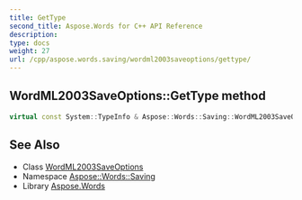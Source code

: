 ```yaml
---
title: GetType
second_title: Aspose.Words for C++ API Reference
description: 
type: docs
weight: 27
url: /cpp/aspose.words.saving/wordml2003saveoptions/gettype/
---
```

## WordML2003SaveOptions::GetType method




```cpp
virtual const System::TypeInfo & Aspose::Words::Saving::WordML2003SaveOptions::GetType() const override
```

## See Also

* Class [WordML2003SaveOptions](../)
* Namespace [Aspose::Words::Saving](../../)
* Library [Aspose.Words](../../../)
